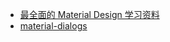 - [最全面的 Material Design 学习资料](https://github.com/Luosunce/material-design-data)
- [material-dialogs](https://github.com/afollestad/material-dialogs)
